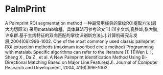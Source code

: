 # PalmPrint
A Palmprint ROI segmentation method
一种最常用经典的掌纹ROI提取方法(最大内切圆法)
采用matalab编程。具体算法可参考论文[1]
[1]李文新,夏胜雄,张大鹏,许卓群.基于主线特征的双向匹配的掌纹识别新方法[J].计算机研究与发展,2004(06):996-1002.
One of the most commonly used classic palmprint ROI extraction methods (maximum inscribed circle method)
Programming with matalab. Specific algorithms can refer to the literature [1]
[1]Wen L I , Sheng X , Da Z , et al. A New Palmprint Identification Method Using Bi-Directional Matching Based on Major Line Features[J]. Journal of Computer Research and Development, 2004, 41(6):996-1002.
